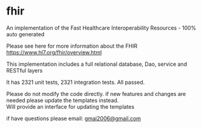 # fhir
An implementation of the Fast Healthcare Interoperability Resources - 100% auto generated

Please see here for more information about the FHIR
https://www.hl7.org/fhir/overview.html

This implementation includes a full relational database, Dao, service and RESTful layers

It has 2321 unit tests, 2321 integration tests. All passed.

Please do not modify the code directly.  if new features and changes are needed please update the templates instead.  
Will provide an interface for updating the templates

if have questions please email: gmai2006@gmail.com
